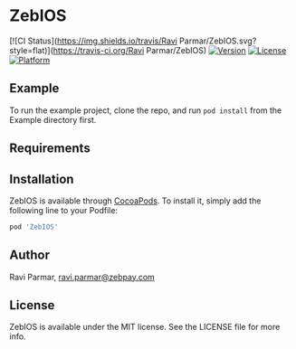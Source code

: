 # ZebIOS

[![CI Status](https://img.shields.io/travis/Ravi Parmar/ZebIOS.svg?style=flat)](https://travis-ci.org/Ravi Parmar/ZebIOS)
[![Version](https://img.shields.io/cocoapods/v/ZebIOS.svg?style=flat)](https://cocoapods.org/pods/ZebIOS)
[![License](https://img.shields.io/cocoapods/l/ZebIOS.svg?style=flat)](https://cocoapods.org/pods/ZebIOS)
[![Platform](https://img.shields.io/cocoapods/p/ZebIOS.svg?style=flat)](https://cocoapods.org/pods/ZebIOS)

## Example

To run the example project, clone the repo, and run `pod install` from the Example directory first.

## Requirements

## Installation

ZebIOS is available through [CocoaPods](https://cocoapods.org). To install
it, simply add the following line to your Podfile:

```ruby
pod 'ZebIOS'
```

## Author

Ravi Parmar, ravi.parmar@zebpay.com

## License

ZebIOS is available under the MIT license. See the LICENSE file for more info.
